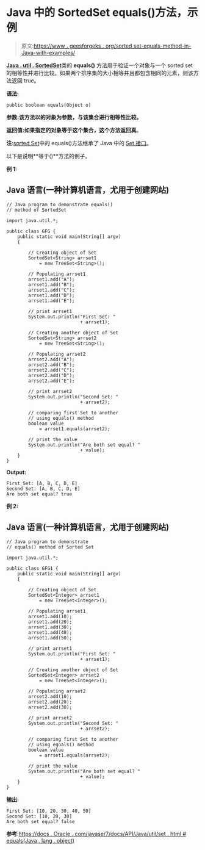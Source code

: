 # Java 中的 SortedSet equals()方法，示例

> 原文:[https://www . geesforgeks . org/sorted set-equals-method-in-Java-with-examples/](https://www.geeksforgeeks.org/sortedset-equals-method-in-java-with-examples/)

[**Java . util . SortedSet**](https://www.geeksforgeeks.org/sortedset-java-examples/)类的 **equals()** 方法用于验证一个对象与一个 sorted set 的相等性并进行比较。如果两个排序集的大小相等并且都包含相同的元素，则该方法返回 true。

**语法:**

```
public boolean equals(Object o)
```

**参数:**该方法以的**对象为参数，与该集合进行相等性比较。**

**返回值:**如果指定的对象等于这个集合，这个方法返回**真**。

**注**:[sorted Set](https://www.geeksforgeeks.org/sortedset-java-examples/)中的 equals()方法继承了 Java 中的 [Set 接口](https://www.geeksforgeeks.org/set-in-java/)。

以下是说明**等于()**方法的例子。

**例 1:**

## Java 语言(一种计算机语言，尤用于创建网站)

```
// Java program to demonstrate equals()
// method of SortedSet

import java.util.*;

public class GFG {
    public static void main(String[] argv)
    {

        // Creating object of Set
        SortedSet<String> arrset1
            = new TreeSet<String>();

        // Populating arrset1
        arrset1.add("A");
        arrset1.add("B");
        arrset1.add("C");
        arrset1.add("D");
        arrset1.add("E");

        // print arrset1
        System.out.println("First Set: "
                           + arrset1);

        // Creating another object of Set
        SortedSet<String> arrset2
            = new TreeSet<String>();

        // Populating arrset2
        arrset2.add("A");
        arrset2.add("B");
        arrset2.add("C");
        arrset2.add("D");
        arrset2.add("E");

        // print arrset2
        System.out.println("Second Set: "
                           + arrset2);

        // comparing first Set to another
        // using equals() method
        boolean value
            = arrset1.equals(arrset2);

        // print the value
        System.out.println("Are both set equal? "
                           + value);
    }
}
```

**Output:** 

```
First Set: [A, B, C, D, E]
Second Set: [A, B, C, D, E]
Are both set equal? true
```

**例 2:**

## Java 语言(一种计算机语言，尤用于创建网站)

```
// Java program to demonstrate
// equals() method of Sorted Set

import java.util.*;

public class GFG1 {
    public static void main(String[] argv)
    {

        // Creating object of Set
        SortedSet<Integer> arrset1
            = new TreeSet<Integer>();

        // Populating arrset1
        arrset1.add(10);
        arrset1.add(20);
        arrset1.add(30);
        arrset1.add(40);
        arrset1.add(50);

        // print arrset1
        System.out.println("First Set: "
                           + arrset1);

        // Creating another object of Set
        SortedSet<Integer> arrset2
            = new TreeSet<Integer>();

        // Populating arrset2
        arrset2.add(10);
        arrset2.add(20);
        arrset2.add(30);

        // print arrset2
        System.out.println("Second Set: "
                           + arrset2);

        // comparing first Set to another
        // using equals() method
        boolean value
            = arrset1.equals(arrset2);

        // print the value
        System.out.println("Are both set equal? "
                           + value);
    }
}
```

**输出:**

```
First Set: [10, 20, 30, 40, 50]
Second Set: [10, 20, 30]
Are both set equal? false
```

**参考**:[https://docs . Oracle . com/javase/7/docs/API/Java/util/set . html # equals(Java . lang . object)](https://docs.oracle.com/javase/7/docs/api/java/util/Set.html#equals(java.lang.Object))